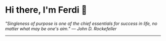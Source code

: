 <h1>Hi there, I'm Ferdi 👋</h1>

<p><em>
  "Singleness of purpose is one of the chief essentials for success in life, no matter what may be one's aim." — John D. Rockefeller
</em></p>

---
